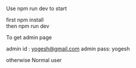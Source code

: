 Use npm run dev to start 


first npm install    
then npm run dev 



To get admin page 

admin id : yogesh@gmail.com
admin pass: yogesh

otherwise Normal user